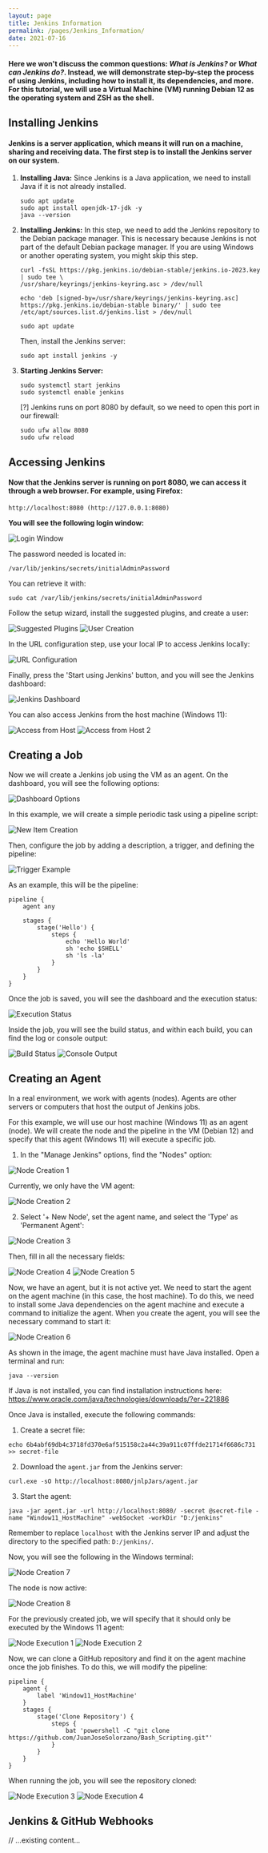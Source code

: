 ```yaml
---
layout: page
title: Jenkins Information
permalink: /pages/Jenkins_Information/
date: 2021-07-16
---
```


#### Here we won't discuss the common questions: **_What is Jenkins?_** or **_What can Jenkins do?_**. Instead, we will demonstrate step-by-step the process of using Jenkins, including how to install it, its dependencies, and more. For this tutorial, we will use a Virtual Machine (VM) running Debian 12 as the operating system and ZSH as the shell.

## Installing Jenkins
#### Jenkins is a server application, which means it will run on a machine, sharing and receiving data. The first step is to install the Jenkins server on our system.

1. **Installing Java:** Since Jenkins is a Java application, we need to install Java if it is not already installed.

    ```
    sudo apt update
    sudo apt install openjdk-17-jdk -y
    java --version 
    ```

2. **Installing Jenkins:** In this step, we need to add the Jenkins repository to the Debian package manager. This is necessary because Jenkins is not part of the default Debian package manager. If you are using Windows or another operating system, you might skip this step.

    ```
    curl -fsSL https://pkg.jenkins.io/debian-stable/jenkins.io-2023.key | sudo tee \
    /usr/share/keyrings/jenkins-keyring.asc > /dev/null

    echo 'deb [signed-by=/usr/share/keyrings/jenkins-keyring.asc] https://pkg.jenkins.io/debian-stable binary/' | sudo tee /etc/apt/sources.list.d/jenkins.list > /dev/null

    sudo apt update
    ```

    Then, install the Jenkins server:
    ```
    sudo apt install jenkins -y
    ```

3. **Starting Jenkins Server:**
    ```
    sudo systemctl start jenkins
    sudo systemctl enable jenkins
    ```
    [?] Jenkins runs on port 8080 by default, so we need to open this port in our firewall:
    ```
    sudo ufw allow 8080
    sudo ufw reload
    ```

## Accessing Jenkins
#### Now that the Jenkins server is running on port 8080, we can access it through a web browser. For example, using Firefox:

```
http://localhost:8080 (http://127.0.0.1:8080)
```

**You will see the following login window:**

![Login Window]({{site.baseurl}}/assets/images/jenkins/login_window.png)

The password needed is located in: 
```
/var/lib/jenkins/secrets/initialAdminPassword
```
You can retrieve it with:
```
sudo cat /var/lib/jenkins/secrets/initialAdminPassword
```

Follow the setup wizard, install the suggested plugins, and create a user:

![Suggested Plugins]({{site.baseurl}}/assets/images/jenkins/suggested_plugins.png)
![User Creation]({{site.baseurl}}/assets/images/jenkins/user_creation.png)

In the URL configuration step, use your local IP to access Jenkins locally:

![URL Configuration]({{site.baseurl}}/assets/images/jenkins/URL_cnf.png)

Finally, press the 'Start using Jenkins' button, and you will see the Jenkins dashboard:

![Jenkins Dashboard]({{site.baseurl}}/assets/images/jenkins/Jenkins_Main.png)

You can also access Jenkins from the host machine (Windows 11):

![Access from Host]({{site.baseurl}}/assets/images/jenkins/Jenkins_from_host.png)
![Access from Host 2]({{site.baseurl}}/assets/images/jenkins/Jenkins_from_host_2.png)

## Creating a Job
Now we will create a Jenkins job using the VM as an agent. On the dashboard, you will see the following options:

![Dashboard Options]({{site.baseurl}}/assets/images/jenkins/Job_creation_1.png)

In this example, we will create a simple periodic task using a pipeline script:

![New Item Creation]({{site.baseurl}}/assets/images/jenkins/New_item_creation.png)

Then, configure the job by adding a description, a trigger, and defining the pipeline:

![Trigger Example]({{site.baseurl}}/assets/images/jenkins/trigger_example_1.png)

As an example, this will be the pipeline:
```
pipeline {
    agent any

    stages {
        stage('Hello') {
            steps {
                echo 'Hello World'
                sh 'echo $SHELL'
                sh 'ls -la'
            }
        }
    }
}
```

Once the job is saved, you will see the dashboard and the execution status:

![Execution Status]({{site.baseurl}}/assets/images/jenkins/Executed_Job.png)

Inside the job, you will see the build status, and within each build, you can find the log or console output:

![Build Status]({{site.baseurl}}/assets/images/jenkins/Job_builds_status.png)
![Console Output]({{site.baseurl}}/assets/images/jenkins/build_status.png)

## Creating an Agent
In a real environment, we work with agents (nodes). Agents are other servers or computers that host the output of Jenkins jobs. 

For this example, we will use our host machine (Windows 11) as an agent (node). We will create the node and the pipeline in the VM (Debian 12) and specify that this agent (Windows 11) will execute a specific job.

1. In the "Manage Jenkins" options, find the "Nodes" option:

![Node Creation 1]({{site.baseurl}}/assets/images/jenkins/Node_creation_1.png)

Currently, we only have the VM agent:

![Node Creation 2]({{site.baseurl}}/assets/images/jenkins/Node_creation_2.png)

2. Select '+ New Node', set the agent name, and select the 'Type' as 'Permanent Agent':

![Node Creation 3]({{site.baseurl}}/assets/images/jenkins/Node_creation_3.png)

Then, fill in all the necessary fields:

![Node Creation 4]({{site.baseurl}}/assets/images/jenkins/Node_creation_4.png)
![Node Creation 5]({{site.baseurl}}/assets/images/jenkins/Node_creation_5.png)

Now, we have an agent, but it is not active yet. We need to start the agent on the agent machine (in this case, the host machine). To do this, we need to install some Java dependencies on the agent machine and execute a command to initialize the agent. When you create the agent, you will see the necessary command to start it:

![Node Creation 6]({{site.baseurl}}/assets/images/jenkins/Node_creation_6.png)

As shown in the image, the agent machine must have Java installed. Open a terminal and run:
```
java --version
```
If Java is not installed, you can find installation instructions here: https://www.oracle.com/java/technologies/downloads/?er=221886

Once Java is installed, execute the following commands:
1. Create a secret file:
```
echo 6b4abf69db4c3718fd370e6af515158c2a44c39a911c07ffde21714f6686c731 >> secret-file
```
2. Download the `agent.jar` from the Jenkins server:
```
curl.exe -sO http://localhost:8080/jnlpJars/agent.jar
```
3. Start the agent:
```
java -jar agent.jar -url http://localhost:8080/ -secret @secret-file -name "Window11_HostMachine" -webSocket -workDir "D:/jenkins"
```
Remember to replace `localhost` with the Jenkins server IP and adjust the directory to the specified path: `D:/jenkins/`.

Now, you will see the following in the Windows terminal:

![Node Creation 7]({{site.baseurl}}/assets/images/jenkins/Node_creation_7.png)

The node is now active:

![Node Creation 8]({{site.baseurl}}/assets/images/jenkins/Node_creation_8.png)

For the previously created job, we will specify that it should only be executed by the Windows 11 agent:

![Node Execution 1]({{site.baseurl}}/assets/images/jenkins/Node_execution_1.png)
![Node Execution 2]({{site.baseurl}}/assets/images/jenkins/Node_execution_2.png)

Now, we can clone a GitHub repository and find it on the agent machine once the job finishes. To do this, we will modify the pipeline:

```
pipeline {
    agent {
        label 'Window11_HostMachine'
    }
    stages {
        stage('Clone Repository') {
            steps {
                bat 'powershell -C "git clone https://github.com/JuanJoseSolorzano/Bash_Scripting.git"'
            }
        }
    }
}
```

When running the job, you will see the repository cloned:

![Node Execution 3]({{site.baseurl}}/assets/images/jenkins/Node_execution_3.png)
![Node Execution 4]({{site.baseurl}}/assets/images/jenkins/Node_execution_4.png)

## Jenkins & GitHub Webhooks
// ...existing content...